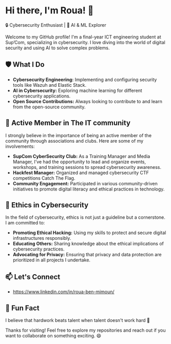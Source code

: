 # Hi there, I'm Roua! 👋

🔒 Cybersecurity Enthusiast | 🤖 AI & ML Explorer

Welcome to my GitHub profile! I'm a final-year ICT engineering student at Sup’Com, specializing in cybersecurity. I love diving into the world of digital security and using AI to solve complex problems.

## 🛡️ What I Do
- **Cybersecurity Engineering:** Implementing and configuring security tools like Wazuh and Elastic Stack.
- **AI in Cybersecurity:** Exploring machine learning for different cybersecurity applications.
- **Open Source Contributions:** Always looking to contribute to and learn from the open-source community.
  
## 🤝 Active Member in The IT community
I strongly believe in the importance of being an active member of the community through associations and clubs. Here are some of my involvements:
- **SupCom CyberSecurity Club:** As a Training Manager and Media Manager, I’ve had the opportunity to lead and organize events, workshops, and training sessions to spread cybersecurity awareness.
- **Hackfest Manager:** Organized and managed cybersecurity CTF competitions Catch The Flag.
- **Community Engagement:** Participated in various community-driven initiatives to promote digital literacy and ethical practices in technology.

## 🎯 Ethics in Cybersecurity
In the field of cybersecurity, ethics is not just a guideline but a cornerstone. I am committed to:
- **Promoting Ethical Hacking:** Using my skills to protect and secure digital infrastructures responsibly.
- **Educating Others:** Sharing knowledge about the ethical implications of cybersecurity practices.
- **Advocating for Privacy:** Ensuring that privacy and data protection are prioritized in all projects I undertake.
  
## 📫 Let's Connect
- https://www.linkedin.com/in/roua-ben-mimoun/

## 🎉 Fun Fact
I believe that hardwork beats talent when talent doesn't work hard 💪

Thanks for visiting! Feel free to explore my repositories and reach out if you want to collaborate on something exciting. 😄
